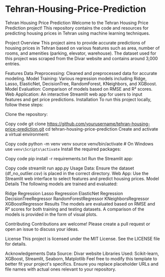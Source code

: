 # Tehran-Housing-Price-Prediction
Tehran Housing Price Prediction
Welcome to the Tehran Housing Price Prediction project! This repository contains the code and resources for predicting housing prices in Tehran using machine learning techniques.

Project Overview
This project aims to provide accurate predictions of housing prices in Tehran based on various features such as area, number of rooms, and amenities (parking, elevator, warehouse). The dataset used for this project was scraped from the Divar website and contains around 3,000 entries.

Features
Data Preprocessing: Cleaned and preprocessed data for accurate modeling.
Model Training: Various regression models including Ridge, Lasso, ElasticNet, DecisionTree, RandomForest, KNeighbors, and XGBoost.
Model Evaluation: Comparison of models based on RMSE and R² scores.
Web Application: An interactive Streamlit web app for users to input features and get price predictions.
Installation
To run this project locally, follow these steps:

Clone the repository:


Copy code
git clone https://github.com/yourusername/tehran-housing-price-prediction.git
cd tehran-housing-price-prediction
Create and activate a virtual environment:


Copy code
python -m venv venv
source venv/bin/activate   # On Windows use `venv\Scripts\activate`
Install the required packages:


Copy code
pip install -r requirements.txt
Run the Streamlit app:


Copy code
streamlit run app.py
Usage
Data: Ensure the dataset (df_no_outlier.csv) is placed in the correct directory.
Web App: Use the Streamlit web interface to select features and predict housing prices.
Model Details
The following models are trained and evaluated:

Ridge Regression
Lasso Regression
ElasticNet Regression
DecisionTreeRegressor
RandomForestRegressor
KNeighborsRegressor
XGBoostRegressor
Results
The models are evaluated based on RMSE and R² scores for both training and testing datasets. A comparison of the models is provided in the form of visual plots.


Contributing
Contributions are welcome! Please create a pull request or open an issue to discuss your ideas.

License
This project is licensed under the MIT License. See the LICENSE file for details.

Acknowledgements
Data Source: Divar website
Libraries Used: Scikit-learn, XGBoost, Streamlit, Seaborn, Matplotlib
Feel free to modify this template to better fit your project's specifics. Ensure you replace placeholder URLs and file names with actual ones relevant to your repository.
